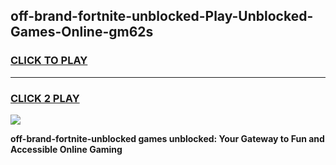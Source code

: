 
## off-brand-fortnite-unblocked-Play-Unblocked-Games-Online-gm62s
<h3>
<a href="https://premium76.site?title=off-brand-fortnite-unblocked&ref=25A">CLICK TO PLAY</a></h3>
<hr>

<h3>
<a href="https://premium76.site?title=off-brand-fortnite-unblocked&ref=25A">CLICK 2 PLAY</a>
  
</h3>

<a href="https://premium76.site?title=off-brand-fortnite-unblocked&ref=25A"><img src="https://clearcache.store/games.png"></a>


**off-brand-fortnite-unblocked games unblocked: Your Gateway to Fun and Accessible Online Gaming**
